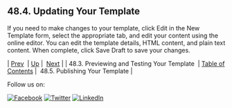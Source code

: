 ## 48.4. Updating Your Template

If you need to make changes to your template, click Edit in the New Template form, select the appropriate tab, and edit your content using the online editor. You can edit the template details, HTML content, and plain text content. When complete, click Save Draft to save your changes.

| [Prev](web-ui.templates.preview.php)  | [Up](web-ui.templates.php) |  [Next](web-ui.templates.publish.php) |
| 48.3. Previewing and Testing Your Template  | [Table of Contents](index.php) |  48.5. Publishing Your Template |

Follow us on:

[![Facebook](https://support.messagesystems.com/images/icon-facebook.png)](http://www.facebook.com/messagesystems) [![Twitter](https://support.messagesystems.com/images/icon-twitter.png)](http://twitter.com/#!/MessageSystems) [![LinkedIn](https://support.messagesystems.com/images/icon-linkedin.png)](http://www.linkedin.com/company/message-systems)